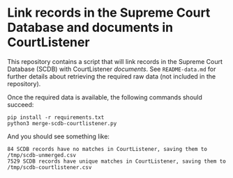 Link records in the Supreme Court Database and documents in CourtListener
=========================================================================

This repository contains a script that will link records in the Supreme Court
Database (SCDB) with CourtListener *documents*. See `README-data.md` for
further details about retrieving the required raw data (not included in the
repository).

Once the required data is available, the following commands should succeed:

    pip install -r requirements.txt
    python3 merge-scdb-courtlistener.py

And you should see something like:

    84 SCDB records have no matches in CourtListener, saving them to /tmp/scdb-unmerged.csv
    7529 SCDB records have unique matches in CourtListener, saving them to /tmp/scdb-courtlistener.csv
